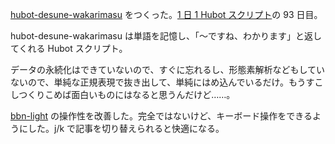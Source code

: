 [hubot-desune-wakarimasu][gh:bouzuya/hubot-desune-wakarimasu] をつくった。[1 日 1 Hubot スクリプト][hubot-script-per-day]の 93 日目。

hubot-desune-wakarimasu は単語を記憶し、「〜ですね、わかります」と返してくれる Hubot スクリプト。

データの永続化はできていないので、すぐに忘れるし、形態素解析などもしていないので、単純な正規表現で抜き出して、単純にはめ込んでいるだけ。もうすこしつくりこめば面白いものにはなると思うんだけど……。

[bbn-light][gh:bouzuya/bbn-light] の操作性を改善した。完全ではないけど、キーボード操作をできるようにした。j/k で記事を切り替えられると快適になる。

[gh:bouzuya/bbn-light]: https://github.com/bouzuya/bbn-light
[gh:bouzuya/hubot-desune-wakarimasu]: https://github.com/bouzuya/hubot-desune-wakarimasu
[hubot-script-per-day]: https://blog.bouzuya.net/posts?tags=hubot-script-per-day
